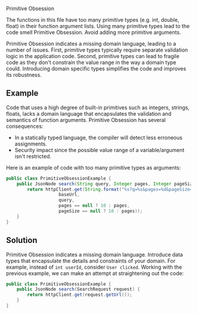 Primitive Obsession

The functions in this file have too many primitive types (e.g. int, double, float) in their function argument lists. Using many primitive types lead to the code smell Primitive Obsession. Avoid adding more primitive arguments.

Primitive Obsession indicates a missing domain language, leading to a number of issues. First, primitive types typically require separate validation logic in the application code. Second, primitive types can lead to fragile code as they don't constrain the value range in the way a domain type could. Introducing domain specific types simplifies the code and improves its robustness.


## Example

Code that uses a high degree of built-in primitives such as integers, strings, floats, lacks a domain language that encapsulates the validation and semantics of function arguments. Primitive Obsession has several consequences: 

- In a statically typed language, the compiler will detect less erroneous assignments. 
- Security impact since the possible value range of a variable/argument isn't restricted.

Here is an example of code with too many primitive types as arguments:
```java
public class PrimitiveObsessionExample {
	public JsonNode search(String query, Integer pages, Integer pageSize) {
		return httpClient.get(String.format("%s?q=%s&pages=%d&pageSize=%d",
					baseUrl,
					query,
					pages == null ? 10 : pages,
					pageSize == null ? 10 : pages));
	}
}
```

## Solution

Primitive Obsession indicates a missing domain language. Introduce data types that encapsulate the details and constraints of your domain. For example, instead of `int userId`, consider `User clicked`. Working with the previous example, we can make an attempt at straightening out the code:

```java
public class PrimitiveObsessionExample {
	public JsonNode search(SearchRequest request) {
		return httpClient.get(request.getUrl());
	}
}
```
